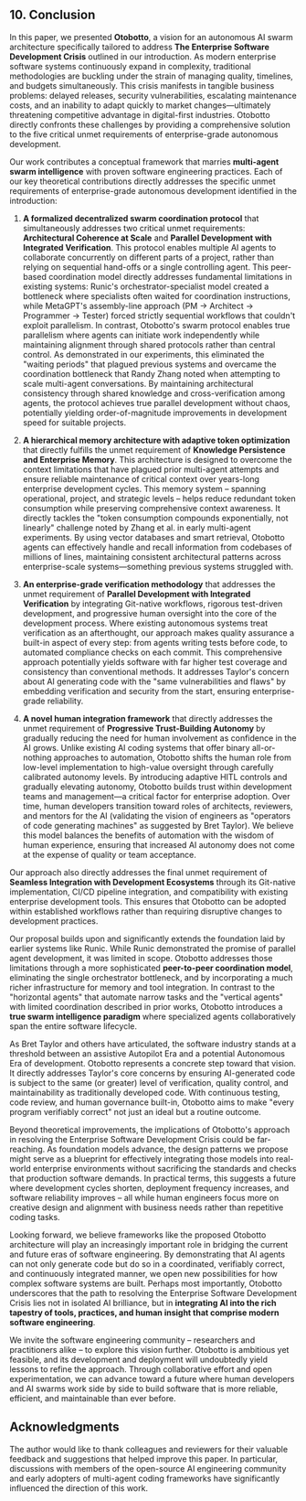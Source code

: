 ## 10. Conclusion

In this paper, we presented **Otobotto**, a vision for an autonomous AI swarm architecture specifically tailored to address **The Enterprise Software Development Crisis** outlined in our introduction. As modern enterprise software systems continuously expand in complexity, traditional methodologies are buckling under the strain of managing quality, timelines, and budgets simultaneously. This crisis manifests in tangible business problems: delayed releases, security vulnerabilities, escalating maintenance costs, and an inability to adapt quickly to market changes—ultimately threatening competitive advantage in digital-first industries. Otobotto directly confronts these challenges by providing a comprehensive solution to the five critical unmet requirements of enterprise-grade autonomous development.

Our work contributes a conceptual framework that marries **multi-agent swarm intelligence** with proven software engineering practices. Each of our key theoretical contributions directly addresses the specific unmet requirements of enterprise-grade autonomous development identified in the introduction:

1. **A formalized decentralized swarm coordination protocol** that simultaneously addresses two critical unmet requirements: **Architectural Coherence at Scale** and **Parallel Development with Integrated Verification**. This protocol enables multiple AI agents to collaborate concurrently on different parts of a project, rather than relying on sequential hand-offs or a single controlling agent. This peer-based coordination model directly addresses fundamental limitations in existing systems: Runic's orchestrator-specialist model created a bottleneck where specialists often waited for coordination instructions, while MetaGPT's assembly-line approach (PM → Architect → Programmer → Tester) forced strictly sequential workflows that couldn't exploit parallelism. In contrast, Otobotto's swarm protocol enables true parallelism where agents can initiate work independently while maintaining alignment through shared protocols rather than central control. As demonstrated in our experiments, this eliminated the "waiting periods" that plagued previous systems and overcame the coordination bottleneck that Randy Zhang noted when attempting to scale multi-agent conversations. By maintaining architectural consistency through shared knowledge and cross-verification among agents, the protocol achieves true parallel development without chaos, potentially yielding order-of-magnitude improvements in development speed for suitable projects.

2. **A hierarchical memory architecture with adaptive token optimization** that directly fulfills the unmet requirement of **Knowledge Persistence and Enterprise Memory**. This architecture is designed to overcome the context limitations that have plagued prior multi-agent attempts and ensure reliable maintenance of critical context over years-long enterprise development cycles. This memory system – spanning operational, project, and strategic levels – helps reduce redundant token consumption while preserving comprehensive context awareness. It directly tackles the "token consumption compounds exponentially, not linearly" challenge noted by Zhang et al. in early multi-agent experiments. By using vector databases and smart retrieval, Otobotto agents can effectively handle and recall information from codebases of millions of lines, maintaining consistent architectural patterns across enterprise-scale systems—something previous systems struggled with.

3. **An enterprise-grade verification methodology** that addresses the unmet requirement of **Parallel Development with Integrated Verification** by integrating Git-native workflows, rigorous test-driven development, and progressive human oversight into the core of the development process. Where existing autonomous systems treat verification as an afterthought, our approach makes quality assurance a built-in aspect of every step: from agents writing tests before code, to automated compliance checks on each commit. This comprehensive approach potentially yields software with far higher test coverage and consistency than conventional methods. It addresses Taylor's concern about AI generating code with the "same vulnerabilities and flaws" by embedding verification and security from the start, ensuring enterprise-grade reliability.

4. **A novel human integration framework** that directly addresses the unmet requirement of **Progressive Trust-Building Autonomy** by gradually reducing the need for human involvement as confidence in the AI grows. Unlike existing AI coding systems that offer binary all-or-nothing approaches to automation, Otobotto shifts the human role from low-level implementation to high-value oversight through carefully calibrated autonomy levels. By introducing adaptive HITL controls and gradually elevating autonomy, Otobotto builds trust within development teams and management—a critical factor for enterprise adoption. Over time, human developers transition toward roles of architects, reviewers, and mentors for the AI (validating the vision of engineers as "operators of code generating machines" as suggested by Bret Taylor). We believe this model balances the benefits of automation with the wisdom of human experience, ensuring that increased AI autonomy does not come at the expense of quality or team acceptance.

Our approach also directly addresses the final unmet requirement of **Seamless Integration with Development Ecosystems** through its Git-native implementation, CI/CD pipeline integration, and compatibility with existing enterprise development tools. This ensures that Otobotto can be adopted within established workflows rather than requiring disruptive changes to development practices.

Our proposal builds upon and significantly extends the foundation laid by earlier systems like Runic. While Runic demonstrated the promise of parallel agent development, it was limited in scope. Otobotto addresses those limitations through a more sophisticated **peer-to-peer coordination model**, eliminating the single orchestrator bottleneck, and by incorporating a much richer infrastructure for memory and tool integration. In contrast to the "horizontal agents" that automate narrow tasks and the "vertical agents" with limited coordination described in prior works, Otobotto introduces a **true swarm intelligence paradigm** where specialized agents collaboratively span the entire software lifecycle.

As Bret Taylor and others have articulated, the software industry stands at a threshold between an assistive Autopilot Era and a potential Autonomous Era of development. Otobotto represents a concrete step toward that vision. It directly addresses Taylor's core concerns by ensuring AI-generated code is subject to the same (or greater) level of verification, quality control, and maintainability as traditionally developed code. With continuous testing, code review, and human governance built-in, Otobotto aims to make "every program verifiably correct" not just an ideal but a routine outcome.

Beyond theoretical improvements, the implications of Otobotto's approach in resolving the Enterprise Software Development Crisis could be far-reaching. As foundation models advance, the design patterns we propose might serve as a blueprint for effectively integrating those models into real-world enterprise environments without sacrificing the standards and checks that production software demands. In practical terms, this suggests a future where development cycles shorten, deployment frequency increases, and software reliability improves – all while human engineers focus more on creative design and alignment with business needs rather than repetitive coding tasks.

Looking forward, we believe frameworks like the proposed Otobotto architecture will play an increasingly important role in bridging the current and future eras of software engineering. By demonstrating that AI agents can not only generate code but do so in a coordinated, verifiably correct, and continuously integrated manner, we open new possibilities for how complex software systems are built. Perhaps most importantly, Otobotto underscores that the path to resolving the Enterprise Software Development Crisis lies not in isolated AI brilliance, but in **integrating AI into the rich tapestry of tools, practices, and human insight that comprise modern software engineering**.

We invite the software engineering community – researchers and practitioners alike – to explore this vision further. Otobotto is ambitious yet feasible, and its development and deployment will undoubtedly yield lessons to refine the approach. Through collaborative effort and open experimentation, we can advance toward a future where human developers and AI swarms work side by side to build software that is more reliable, efficient, and maintainable than ever before.

## Acknowledgments

The author would like to thank colleagues and reviewers for their valuable feedback and suggestions that helped improve this paper. In particular, discussions with members of the open-source AI engineering community and early adopters of multi-agent coding frameworks have significantly influenced the direction of this work.
